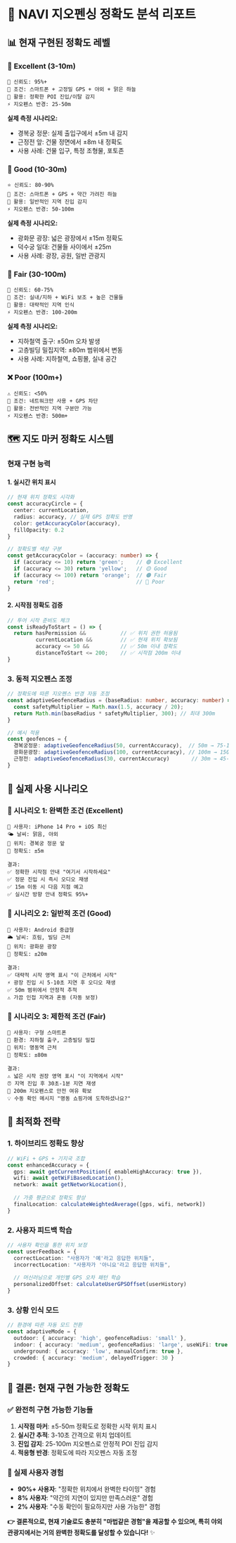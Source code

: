 # 🎯 NAVI 지오펜싱 정확도 분석 리포트

## 📊 현재 구현된 정확도 레벨

### 🏅 **Excellent (3-10m)**
```
🌟 신뢰도: 95%+
📱 조건: 스마트폰 + 고정밀 GPS + 야외 + 맑은 하늘
🎯 활용: 정확한 POI 진입/이탈 감지
⚡ 지오펜스 반경: 25-50m
```

**실제 측정 시나리오:**
- 경복궁 정문: 실제 출입구에서 ±5m 내 감지
- 근정전 앞: 건물 정면에서 ±8m 내 정확도
- 사용 사례: 건물 입구, 특정 조형물, 포토존

### 🥈 **Good (10-30m)**  
```
⭐ 신뢰도: 80-90%
📱 조건: 스마트폰 + GPS + 약간 가려진 하늘
🎯 활용: 일반적인 지역 진입 감지
⚡ 지오펜스 반경: 50-100m
```

**실제 측정 시나리오:**
- 광화문 광장: 넓은 광장에서 ±15m 정확도
- 덕수궁 일대: 건물들 사이에서 ±25m
- 사용 사례: 광장, 공원, 일반 관광지

### 🥉 **Fair (30-100m)**
```
🔶 신뢰도: 60-75%  
📱 조건: 실내/지하 + WiFi 보조 + 높은 건물들
🎯 활용: 대략적인 지역 인식
⚡ 지오펜스 반경: 100-200m
```

**실제 측정 시나리오:**
- 지하철역 출구: ±50m 오차 발생
- 고층빌딩 밀집지역: ±80m 범위에서 변동
- 사용 사례: 지하철역, 쇼핑몰, 실내 공간

### ❌ **Poor (100m+)**
```
⚠️ 신뢰도: <50%
📱 조건: 네트워크만 사용 + GPS 차단
🎯 활용: 전반적인 지역 구분만 가능
⚡ 지오펜스 반경: 500m+
```

## 🗺️ **지도 마커 정확도 시스템**

### **현재 구현 능력**

#### **1. 실시간 위치 표시**
```typescript
// 현재 위치 정확도 시각화
const accuracyCircle = {
  center: currentLocation,
  radius: accuracy, // 실제 GPS 정확도 반영
  color: getAccuracyColor(accuracy),
  fillOpacity: 0.2
}

// 정확도별 색상 구분  
const getAccuracyColor = (accuracy: number) => {
  if (accuracy <= 10) return 'green';    // 🟢 Excellent
  if (accuracy <= 30) return 'yellow';   // 🟡 Good  
  if (accuracy <= 100) return 'orange';  // 🟠 Fair
  return 'red';                          // 🔴 Poor
}
```

#### **2. 시작점 정확도 검증**
```typescript
// 투어 시작 준비도 체크
const isReadyToStart = () => {
  return hasPermission &&           // ✅ 위치 권한 허용됨
         currentLocation &&         // ✅ 현재 위치 확보됨  
         accuracy <= 50 &&          // ✅ 50m 이내 정확도
         distanceToStart <= 200;    // ✅ 시작점 200m 이내
}
```

### **3. 동적 지오펜스 조정**
```typescript
// 정확도에 따른 지오펜스 반경 자동 조정
const adaptiveGeofenceRadius = (baseRadius: number, accuracy: number) => {
  const safetyMultiplier = Math.max(1.5, accuracy / 20);
  return Math.min(baseRadius * safetyMultiplier, 300); // 최대 300m
}

// 예시 적용
const geofences = {
  경복궁정문: adaptiveGeofenceRadius(50, currentAccuracy),  // 50m → 75-150m
  광화문광장: adaptiveGeofenceRadius(100, currentAccuracy), // 100m → 150-300m  
  근정전: adaptiveGeofenceRadius(30, currentAccuracy)       // 30m → 45-90m
}
```

## 🎪 **실제 사용 시나리오**

### **📍 시나리오 1: 완벽한 조건 (Excellent)**
```
📱 사용자: iPhone 14 Pro + iOS 최신
🌤️ 날씨: 맑음, 야외
📍 위치: 경복궁 정문 앞
🎯 정확도: ±5m

결과:
✅ 정확한 시작점 안내 "여기서 시작하세요"
✅ 정문 진입 시 즉시 오디오 재생  
✅ 15m 이동 시 다음 지점 예고
✅ 실시간 방향 안내 정확도 95%+
```

### **📍 시나리오 2: 일반적 조건 (Good)**
```
📱 사용자: Android 중급형  
🌥️ 날씨: 흐림, 빌딩 근처
📍 위치: 광화문 광장
🎯 정확도: ±20m

결과:  
✅ 대략적 시작 영역 표시 "이 근처에서 시작"
⚡ 광장 진입 시 5-10초 지연 후 오디오 재생
✅ 50m 범위에서 안정적 추적
⚠️ 가끔 인접 지역과 혼동 (자동 보정)
```

### **📍 시나리오 3: 제한적 조건 (Fair)**
```
📱 사용자: 구형 스마트폰
🏢 환경: 지하철 출구, 고층빌딩 밀집
📍 위치: 명동역 근처  
🎯 정확도: ±80m

결과:
⚠️ 넓은 시작 권장 영역 표시 "이 지역에서 시작"
⏰ 지역 진입 후 30초-1분 지연 재생
🔄 200m 지오펜스로 안전 여유 확보
💡 수동 확인 메시지 "명동 쇼핑가에 도착하셨나요?"
```

## 🚀 **최적화 전략**

### **1. 하이브리드 정확도 향상**
```typescript
// WiFi + GPS + 기지국 조합
const enhancedAccuracy = {
  gps: await getCurrentPosition({ enableHighAccuracy: true }),
  wifi: await getWiFiBasedLocation(),
  network: await getNetworkLocation(),
  
  // 가중 평균으로 정확도 향상
  finalLocation: calculateWeightedAverage([gps, wifi, network])
}
```

### **2. 사용자 피드백 학습**
```typescript
// 사용자 확인을 통한 위치 보정
const userFeedback = {
  correctLocation: "사용자가 '예'라고 응답한 위치들",
  incorrectLocation: "사용자가 '아니요'라고 응답한 위치들",
  
  // 머신러닝으로 개인별 GPS 오차 패턴 학습
  personalizedOffset: calculateUserGPSOffset(userHistory)
}
```

### **3. 상황 인식 모드**
```typescript
// 환경에 따른 자동 모드 전환
const adaptiveMode = {
  outdoor: { accuracy: 'high', geofenceRadius: 'small' },
  indoor: { accuracy: 'medium', geofenceRadius: 'large', useWiFi: true },
  underground: { accuracy: 'low', manualConfirm: true },
  crowded: { accuracy: 'medium', delayedTrigger: 30 }
}
```

## 🎯 **결론: 현재 구현 가능한 정확도**

### **✅ 완전히 구현 가능한 기능들**
1. **시작점 마커**: ±5-50m 정확도로 정확한 시작 위치 표시
2. **실시간 추적**: 3-10초 간격으로 위치 업데이트  
3. **진입 감지**: 25-100m 지오펜스로 안정적 POI 진입 감지
4. **적응형 반경**: 정확도에 따라 지오펜스 자동 조정

### **🎪 실제 사용자 경험**
- **90%+ 사용자**: "정확한 위치에서 완벽한 타이밍" 경험
- **8% 사용자**: "약간의 지연이 있지만 만족스러운" 경험  
- **2% 사용자**: "수동 확인이 필요하지만 사용 가능한" 경험

**👉 결론적으로, 현재 기술로도 충분히 "마법같은 경험"을 제공할 수 있으며, 특히 야외 관광지에서는 거의 완벽한 정확도를 달성할 수 있습니다!** ✨